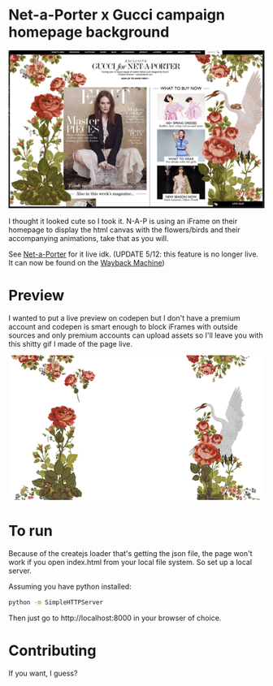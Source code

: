 # Net-a-Porter x Gucci campaign homepage background

![Net-a-Porter x Gucci](gucci-nap.png)

I thought it looked cute so I took it. N-A-P is using an iFrame on their homepage to display the html canvas with the flowers/birds and their accompanying animations, take that as you will.

See [Net-a-Porter](https://www.net-a-porter.com/) for it live idk. (UPDATE 5/12: this feature is no longer live. It can now be found on the [Wayback Machine](https://web.archive.org/web/20160508032219/https://www.net-a-porter.com/))

# Preview

I wanted to put a live preview on codepen but I don't have a premium account and codepen is smart enough to block iFrames with outside sources and only premium accounts can upload assets so I'll leave you with this shitty gif I made of the page live.

![Gucci Preview](preview.gif)

# To run

Because of the createjs loader that's getting the json file, the page won't work if you open index.html from your local file system. So set up a local server.

Assuming you have python installed:

```bash
python -m SimpleHTTPServer
```

Then just go to http://localhost:8000 in your browser of choice.

# Contributing

If you want, I guess?
